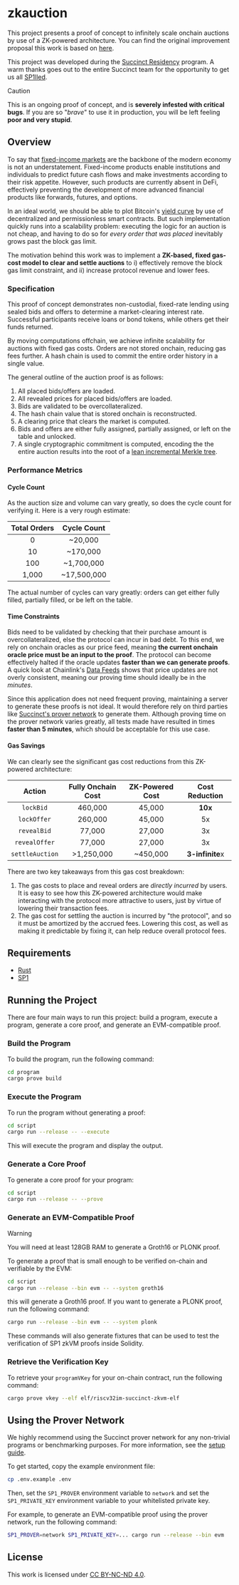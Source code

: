 # zkauction

This project presents a proof of concept to infinitely scale onchain auctions by use of a ZK-powered architecture. You can find the original improvement proposal this work is based on [here](https://hackmd.io/@zkzoomer/B1bk2pWAA).

This project was developed during the [Succinct Residency](https://blog.succinct.xyz/zk-residency/) program. A warm thanks goes out to the entire Succinct team for the opportunity to get us all [SP1lled](https://x.com/SuccinctLabs/status/1843359929463386572).

> [!CAUTION]
> This is an ongoing proof of concept, and is **severely infested with critical bugs**. If you are so "*brave*" to use it in production, you will be left feeling **poor and very stupid**.

## Overview

To say that [fixed-income markets](https://www.investopedia.com/fixed-income-essentials-4689775) are the backbone of the modern economy is not an understatement. Fixed-income products enable institutions and individuals to predict future cash flows and make investments according to their risk appetite. However, such products are currently absent in DeFi, effectively preventing the development of more advanced financial products like forwards, futures, and options.

In an ideal world, we should be able to plot Bitcoin's [yield curve](https://www.investopedia.com/terms/y/yieldcurve.asp) by use of decentralized and permissionless smart contracts. But such implementation quickly runs into a scalability problem: executing the logic for an auction is not cheap, and having to do so for *every order that was placed* inevitably grows past the block gas limit.

The motivation behind this work was to implement a **ZK-based, fixed gas-cost model to clear and settle auctions** to i) effectively remove the block gas limit constraint, and ii) increase protocol revenue and lower fees.

### Specification

This proof of concept demonstrates non-custodial, fixed-rate lending using sealed bids and offers to determine a market-clearing interest rate. Successful participants receive loans or bond tokens, while others get their funds returned.

By moving computations offchain, we achieve infinite scalability for auctions with fixed gas costs. Orders are not stored onchain, reducing gas fees further. A hash chain is used to commit the entire order history in a single value.

The general outline of the auction proof is as follows:
1. All placed bids/offers are loaded.
2. All revealed prices for placed bids/offers are loaded.
3. Bids are validated to be overcollateralized.
3. The hash chain value that is stored onchain is reconstructed.
4. A clearing price that clears the market is computed.
5. Bids and offers are either fully assigned, partially assigned, or left on the table and unlocked.
6. A single cryptographic commitment is computed, encoding the the entire auction results into the root of a [lean incremental Merkle tree](https://zkkit.pse.dev/classes/_zk_kit_lean_imt.LeanIMT.html).

### Performance Metrics

#### Cycle Count

As the auction size and volume can vary greatly, so does the cycle count for verifying it. Here is a very rough estimate:

| **Total Orders** | **Cycle Count** |
|:----------------:|:---------------:|
|        0         | ~20,000 |
|       10         | ~170,000 |
|       100        | ~1,700,000 |
|      1,000       | ~17,500,000 |

The actual number of cycles can vary greatly: orders can get either fully filled, partially filled, or be left on the table.

#### Time Constraints

Bids need to be validated by checking that their purchase amount is overcollateralized, else the protocol can incur in bad debt. To this end, we rely on onchain oracles as our price feed, meaning **the current onchain oracle price must be an input to the proof**. The protocol can become effectively halted if the oracle updates **faster than we can generate proofs**. A quick look at Chainlink's [Data Feeds](https://data.chain.link/feeds) shows that price updates are not overly consistent, meaning our proving time should ideally be in the *minutes*.

Since this application does not need frequent proving, maintaining a server to generate these proofs is not ideal. It would therefore rely on third parties like [Succinct's prover network](https://docs.succinct.xyz/generating-proofs/prover-network.html) to generate them. Although proving time on the prover network varies greatly, all tests made have resulted in times **faster than 5 minutes**, which should be acceptable for this use case.

#### Gas Savings

We can clearly see the significant gas cost reductions from this ZK-powered architecture:

| **Action** | **Fully Onchain Cost** | **ZK-Powered Cost** | **Cost Reduction** |
|:----------------:|:---------------:|:----------------:|:---------------:|
| `lockBid` | 460,000 | 45,000 | **10x** |
| `lockOffer` | 260,000 | 45,000 | 5x |
| `revealBid` | 77,000 | 27,000 | 3x |
| `revealOffer` | 77,000 | 27,000 | 3x |
| `settleAuction` | >1,250,000 | ~450,000 | **3-infinite**x

There are two key takeaways from this gas cost breakdown:
1. The gas costs to place and reveal orders are *directly incurred* by users. It is easy to see how this ZK-powered architecture would make interacting with the protocol more attractive to users, just by virtue of lowering their transaction fees.
2. The gas cost for settling the auction is incurred by "the protocol", and so it must be amortized by the accrued fees. Lowering this cost, as well as making it predictable by fixing it, can help reduce overall protocol fees.

## Requirements

- [Rust](https://rustup.rs/)
- [SP1](https://docs.succinct.xyz/getting-started/install.html)

## Running the Project

There are four main ways to run this project: build a program, execute a program, generate a core proof, and
generate an EVM-compatible proof.

### Build the Program

To build the program, run the following command:

```sh
cd program
cargo prove build
```

### Execute the Program

To run the program without generating a proof:

```sh
cd script
cargo run --release -- --execute
```

This will execute the program and display the output.

### Generate a Core Proof

To generate a core proof for your program:

```sh
cd script
cargo run --release -- --prove
```

### Generate an EVM-Compatible Proof

> [!WARNING]
> You will need at least 128GB RAM to generate a Groth16 or PLONK proof.

To generate a proof that is small enough to be verified on-chain and verifiable by the EVM:

```sh
cd script
cargo run --release --bin evm -- --system groth16
```

this will generate a Groth16 proof. If you want to generate a PLONK proof, run the following command:

```sh
cargo run --release --bin evm -- --system plonk
```

These commands will also generate fixtures that can be used to test the verification of SP1 zkVM proofs
inside Solidity.

### Retrieve the Verification Key

To retrieve your `programVKey` for your on-chain contract, run the following command:

```sh
cargo prove vkey --elf elf/riscv32im-succinct-zkvm-elf
```

## Using the Prover Network

We highly recommend using the Succinct prover network for any non-trivial programs or benchmarking purposes. For more information, see the [setup guide](https://docs.succinct.xyz/generating-proofs/prover-network.html).

To get started, copy the example environment file:

```sh
cp .env.example .env
```

Then, set the `SP1_PROVER` environment variable to `network` and set the `SP1_PRIVATE_KEY`
environment variable to your whitelisted private key.

For example, to generate an EVM-compatible proof using the prover network, run the following
command:

```sh
SP1_PROVER=network SP1_PRIVATE_KEY=... cargo run --release --bin evm
```

## License

This work is licensed under [CC BY-NC-ND 4.0](https://creativecommons.org/licenses/by-nc-nd/4.0/).
